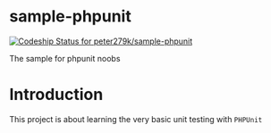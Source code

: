 # sample-phpunit
[![Codeship Status for peter279k/sample-phpunit](https://app.codeship.com/projects/4f21cde0-afc6-0137-daae-52c067155552/status?branch=master)](https://app.codeship.com/projects/362743)

The sample for phpunit noobs

# Introduction
This project is about learning the very basic unit testing with ```PHPUnit```
